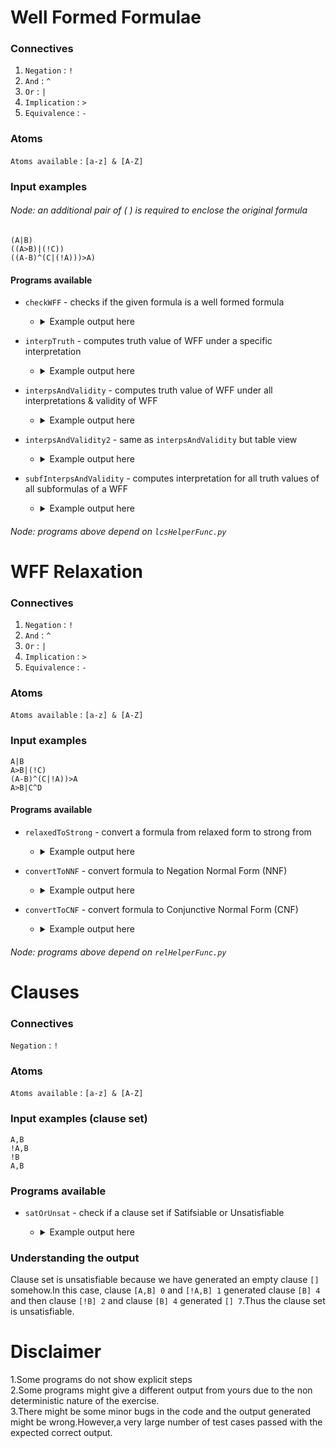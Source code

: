 # Well Formed Formulae
### Connectives
1. ```Negation``` : ```!``` <br/>
2. ```And``` : ```^``` <br/>
3. ```Or``` : ```|``` <br/>
4. ```Implication``` : ```>``` <br/>
5. ```Equivalence``` : ```-```  <br/>
### Atoms
 ```Atoms available``` : ```[a-z] & [A-Z]``` <br/>
### Input examples
###### Node: an additional pair of ( ) is required to enclose the original formula
 ```(A|B)``` <br/>
 ```((A>B)|(!C))``` <br/>
 ```((A-B)^(C|(!A)))>A)```
#### Programs available
* ```checkWFF``` - checks if the given formula is a well formed formula 
    - <details>

      <summary>Example output here</summary>

      ![Imgur Image](https://i.imgur.com/K0cbrfM.png)

      </details>
     
* ```interpTruth``` - computes truth value of WFF under a specific interpretation
    
    - <details>

      <summary>Example output here</summary>

      ![Imgur Image](https://i.imgur.com/4QWfU8z.png)

      </details>
      
* ```interpsAndValidity``` - computes truth value of WFF under all interpretations & validity of WFF    
    - <details>

      <summary>Example output here</summary>

      ![Imgur Image](https://i.imgur.com/uxbQIJp.png)

      </details>
      
* ```interpsAndValidity2``` - same as ```interpsAndValidity``` but table view
    
    - <details>

      <summary>Example output here</summary>

      ![Imgur Image](https://i.imgur.com/iOYtIF4.png)

      </details>
      
* ```subfInterpsAndValidity``` - computes interpretation for all truth values of all subformulas of a WFF
    
    - <details>

      <summary>Example output here</summary>

      ![Imgur Image](https://i.imgur.com/8CfI9gb.png)

      </details>
            
###### Node: programs above depend on ```lcsHelperFunc.py```

# WFF Relaxation
### Connectives
1. ```Negation``` : ```!``` <br/>
2. ```And``` : ```^``` <br/>
3. ```Or``` : ```|``` <br/>
4. ```Implication``` : ```>``` <br/>
5. ```Equivalence``` : ```-```  <br/>
### Atoms
 ```Atoms available``` : ```[a-z] & [A-Z]``` <br/>
### Input examples
 ```A|B```  <br/>
 ```A>B|(!C)``` <br/>
 ```(A-B)^(C|!A))>A``` <br/>
 ```A>B|C^D```
#### Programs available
* ```relaxedToStrong``` - convert a formula from relaxed form to strong from
    
    - <details>

      <summary>Example output here</summary>

      ![Imgur Image](https://i.imgur.com/6k3h4R4.png)

      </details>
      
* ```convertToNNF``` - convert formula to Negation Normal Form (NNF)
    
    - <details>

      <summary>Example output here</summary>

      ![Imgur Image](https://i.imgur.com/DAAVw45.png)

      </details>
      
* ```convertToCNF``` - convert formula to Conjunctive Normal Form (CNF)
    
    - <details>

      <summary>Example output here</summary>

      ![Imgur Image](https://i.imgur.com/AeP4p5g.png)

      </details>
      
###### Node: programs above depend on ```relHelperFunc.py```

# Clauses
### Connectives
```Negation``` : ```!``` <br/>
### Atoms
 ```Atoms available``` : ```[a-z] & [A-Z]``` <br/>
### Input examples (clause set)
```A,B``` <br/>
```!A,B``` <br/>
```!B``` <br/>
```A,B``` <br/>

### Programs available
* ```satOrUnsat``` - check if a clause set if Satifsiable or Unsatisfiable
    
    - <details>

      <summary>Example output here</summary>

      ![Imgur Image](https://i.imgur.com/6yAG0Q9.png)

      </details>
 ### Understanding the output
 Clause set is unsatisfiable because we have generated an empty clause ```[]``` somehow.In this case, clause ```[A,B] 0``` and ```[!A,B] 1``` generated clause ```[B] 4``` and then clause ```[!B] 2``` and clause ```[B] 4``` generated ```[] 7```.Thus the clause set is unsatisfiable.
      
# Disclaimer
1.Some programs do not show explicit steps <br/>
2.Some programs might give a different output from yours due to the non deterministic nature of the exercise. <br/>
3.There might be some minor bugs in the code and the output generated might be wrong.However,a very large number of test cases passed with the expected correct output.






